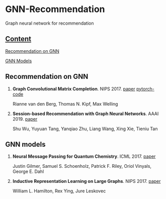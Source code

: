 # GNN-Recommendation
Graph neural network for recommendation

## [Content](#content)
[Recommendation on GNN](#recommendation-on-gnn)

[GNN Models](#gnn-models)

## Recommendation on GNN

1. **Graph Convolutional Matrix Completion**. NIPS 2017. [paper](https://arxiv.org/abs/1706.02263) [pytorch-code](https://github.com/tanimutomo/gcmc)

    Rianne van den Berg, Thomas N. Kipf, Max Welling
2. **Session-based Recommendation with Graph Neural Networks**. AAAI 2019. [paper](https://arxiv.org/abs/1811.00855)
    
    Shu Wu, Yuyuan Tang, Yanqiao Zhu, Liang Wang, Xing Xie, Tieniu Tan

## GNN models
1. **Neural Message Passing for Quantum Chemistry**. ICML 2017. [paper](https://arxiv.org/abs/1704.01212)

    Justin Gilmer, Samuel S. Schoenholz, Patrick F. Riley, Oriol Vinyals, George E. Dahl

2. **Inductive Representation Learning on Large Graphs**. NIPS 2017. [paper](https://arxiv.org/abs/1706.02216)

    William L. Hamilton, Rex Ying, Jure Leskovec
